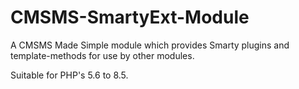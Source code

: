 # CMSMS-SmartyExt-Module

A CMSMS Made Simple module which provides Smarty plugins and template-methods for use by other modules.

Suitable for PHP's 5.6 to 8.5.
